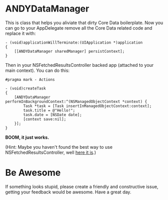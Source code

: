 ANDYDataManager
===================

This is class that helps you aliviate that dirty Core Data boilerplate. Now you can go to your AppDelegate remove all the Core Data related code and replace it with:

``` objc
- (void)applicationWillTerminate:(UIApplication *)application
{
    [[ANDYDataManager sharedManager] persistContext];
}
```

Then in your NSFetchedResultsController backed app (attached to your main context). You can do this:

``` objc
#pragma mark - Actions

- (void)createTask
{
    [ANDYDataManager performInBackgroundContext:^(NSManagedObjectContext *context) {
        Task *task = [Task insertInManagedObjectContext:context];
        task.title = @"Hello!";
        task.date = [NSDate date];
        [context save:nil];
    }];
}
```

**BOOM, it just works.**

(Hint: Maybe you haven't found the best way to use NSFetchedResultsController, well [here it is](https://github.com/NSElvis/ANDYFetchedResultsTableDataSource).)

Be Awesome
==========

If something looks stupid, please create a friendly and constructive issue, getting your feedback would be awesome. Have a great day.
